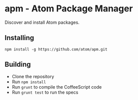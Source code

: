 # apm - Atom Package Manager

Discover and install Atom packages.

## Installing

```
npm install -g https://github.com/atom/apm.git
```

## Building
  * Clone the repository
  * Run `npm install`
  * Run `grunt` to compile the CoffeeScript code
  * Run `grunt test` to run the specs
